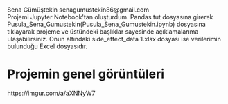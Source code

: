  <summary><h3></h3>Sena Gümüştekin senagumustekin86@gmail.com</summary>
Projemi Jupyter Notebook'tan oluşturdum. Pandas tut dosyasına girerek Pusula_Sena_Gumustekin(Pusula_Sena_Gumustekin.ipynb) dosyasına tıklayarak projeme ve üstündeki başlıklar sayesinde açıklamalarıma ulaşabilirsiniz. Onun altındaki side_effect_data 1.xlsx dosyası ise verilerimin bulunduğu Excel dosyasıdır.
<summary><h1>Projemin genel görüntüleri</h1></summary>
https://imgur.com/a/aXNNyW7
